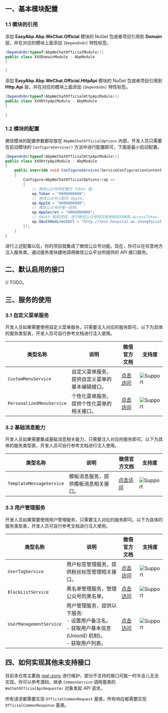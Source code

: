

## 一、基本模块配置

### 1.1 模块的引用

添加 **EasyAbp.Abp.WeChat.Official** 模块的 NuGet 包或者项目引用到 **Domain** 层，并在对应的模块上面添加 `[DependsOn]` 特性标签。

```csharp
[DependsOn(typeof(AbpWeChatOfficialModule))]
public class XXXDomainModule : AbpModule
{

}
```

添加 **EasyAbp.Abp.WeChat.Official.HttpApi** 模块的 NuGet 包或者项目引用到 **Http.Api** 层，并在对应的模块上面添加 `[DependsOn]` 特性标签。

```csharp
[DependsOn(typeof(AbpWeChatOfficialHttpApiModule))]
public class XXXHttpApiModule : AbpModule
{
    
}
```

### 1.2 模块的配置

微信模块的配置参数都存放在 `AbpWeChatOfficialOptions` 内部，开发人员只需要在启动模块的 `ConfigureService()` 方法中进行配置即可，下面是最小启动配置。

```csharp
[DependsOn(typeof(AbpWeChatOfficialHttpApiModule))]
public class XXXHttpApiModule : AbpModule 
{
    public override void ConfigureServices(ServiceConfigurationContext context) 
    {
        Configure<AbpWeChatOfficialOptions>(op =>
        {
            // 微信公众号所配置的 Token 值。
            op.Token = "0000000000";
            // 微信公众号分配的 AppId。
            op.AppId = "0000000000";
            // 微信公众号的唯一密钥。
            op.AppSecret = "0000000000";
            // OAuth 授权回调，用于微信公众号网页使用授权码换取 AccessToken。
            op.OAuthRedirectUrl = "http://test.hospital.wx.zhongfeiiot.com";
        });
    }
}
```

进行上述配置以后，你的项目就集成了微信公众号功能。现在，你可以在任意地方注入服务类，通过服务类快捷地调用微信公众平台所提供的 API 接口服务。

## 二、默认启用的接口

// TODO。

## 三、服务的使用

### 3.1 自定义菜单服务

开发人员如果需要使用自定义菜单服务，只需要注入对应的服务即可。以下为具体的服务类型表，开发人员可自行参考文档进行注入使用。

| 类型名称                  | 说明                                           | 微信官方文档                                                 | 支持度                                                       |
| ------------------------- | ---------------------------------------------- | ------------------------------------------------------------ | ------------------------------------------------------------ |
| `CustomMenuService`       | 自定义菜单服务，提供自定义菜单的基本编辑接口。 | [点击访问](https://developers.weixin.qq.com/doc/offiaccount/Custom_Menus/Creating_Custom-Defined_Menu.html) | ![Support](https://img.shields.io/badge/-100%25-brightgreen.svg) |
| `PersonalizedMenuService` | 个性化菜单服务，提供个性化菜单的相关接口。     | [点击访问](https://developers.weixin.qq.com/doc/offiaccount/Custom_Menus/Personalized_menu_interface.html) | ![Support](https://img.shields.io/badge/-0%25-red.svg)       |

### 3.2 基础消息能力

开发人员如果需要集成基础消息相关能力，只需要注入对应的服务即可。以下为具体的服务类型表，开发人员可自行参考文档进行注入使用。

| 类型名称                 | 说明                                 | 微信官方文档                                                 | 支持度                                                     |
| ------------------------ | ------------------------------------ | ------------------------------------------------------------ | ---------------------------------------------------------- |
| `TemplateMessageService` | 模板消息服务，提供模板消息相关接口。 | [点击访问](https://developers.weixin.qq.com/doc/offiaccount/Message_Management/Template_Message_Interface.html) | ![Support](https://img.shields.io/badge/-85%25-orange.svg) |

### 3.3 用户管理服务

开发人员如果需要使用用户管理服务，只需要注入对应的服务即可。以下为具体的服务类型表，开发人员可自行参考文档进行注入使用。

| 类型名称                | 说明                                                         | 微信官方文档                                                 | 支持度                                                       |
| ----------------------- | ------------------------------------------------------------ | ------------------------------------------------------------ | ------------------------------------------------------------ |
| `UserTagService`        | 用户标签管理服务，提供粉丝标签管理相关接口。                 | [点击访问](https://developers.weixin.qq.com/doc/offiaccount/User_Management/User_Tag_Management.html) | ![Support](https://img.shields.io/badge/-100%25-brightgreen.svg) |
| `BlackListService`      | 黑名单管理服务，管理公众号的黑名单。                         | [点击访问](https://developers.weixin.qq.com/doc/offiaccount/User_Management/Manage_blacklist.html) | ![Support](https://img.shields.io/badge/-100%25-brightgreen.svg) |
| `UserManagementService` | 用户管理服务，提供以下服务:<br />- 设置用户备注名。<br />- 获取用户基本信息(UnionID 机制)。<br />- 获取用户列表。 | [点击访问](https://developers.weixin.qq.com/doc/offiaccount/User_Management/Configuring_user_notes.html) | ![Support](https://img.shields.io/badge/-100%25-brightgreen.svg) |

## 四、如何实现其他未支持接口

目前本仓库主要由 [real-zony](https://github.com/real-zony) 进行维护，部分不支持的接口可能一时半会儿无法实现。你可以参考源码，继承 `CommonService` 调用基类的 `WeChatOfficialApiRequester` 对象发起 API 请求。

所有请求都需要实现 `OfficialCommonRequest` 基类，所有响应都需要实现 `OfficialCommonResponse` 基类。

